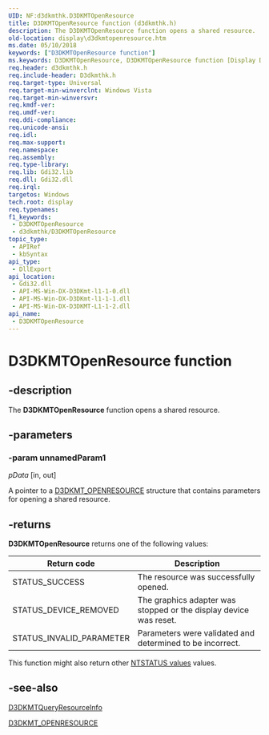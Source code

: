 ```yaml
---
UID: NF:d3dkmthk.D3DKMTOpenResource
title: D3DKMTOpenResource function (d3dkmthk.h)
description: The D3DKMTOpenResource function opens a shared resource.
old-location: display\d3dkmtopenresource.htm
ms.date: 05/10/2018
keywords: ["D3DKMTOpenResource function"]
ms.keywords: D3DKMTOpenResource, D3DKMTOpenResource function [Display Devices], OpenGL_Functions_ba035fe1-7970-45fc-a1c3-adddf285abd1.xml, d3dkmthk/D3DKMTOpenResource, display.d3dkmtopenresource
req.header: d3dkmthk.h
req.include-header: D3dkmthk.h
req.target-type: Universal
req.target-min-winverclnt: Windows Vista
req.target-min-winversvr: 
req.kmdf-ver: 
req.umdf-ver: 
req.ddi-compliance: 
req.unicode-ansi: 
req.idl: 
req.max-support: 
req.namespace: 
req.assembly: 
req.type-library: 
req.lib: Gdi32.lib
req.dll: Gdi32.dll
req.irql: 
targetos: Windows
tech.root: display
req.typenames: 
f1_keywords:
 - D3DKMTOpenResource
 - d3dkmthk/D3DKMTOpenResource
topic_type:
 - APIRef
 - kbSyntax
api_type:
 - DllExport
api_location:
 - Gdi32.dll
 - API-MS-Win-DX-D3DKmt-l1-1-0.dll
 - API-MS-Win-DX-D3DKmt-l1-1-1.dll
 - API-MS-Win-DX-D3DKMT-L1-1-2.dll
api_name:
 - D3DKMTOpenResource
---
```


# D3DKMTOpenResource function


## -description

The <b>D3DKMTOpenResource</b> function opens a shared resource.

## -parameters

### -param unnamedParam1

*pData* [in, out]

A pointer to a <a href="/windows-hardware/drivers/ddi/d3dkmthk/ns-d3dkmthk-_d3dkmt_openresource">D3DKMT_OPENRESOURCE</a> structure that contains parameters for opening a shared resource.

## -returns

<b>D3DKMTOpenResource</b> returns one of the following values:

|Return code|Description|
|--- |--- |
|STATUS_SUCCESS|The resource was successfully opened.|
|STATUS_DEVICE_REMOVED|The graphics adapter was stopped or the display device was reset.|
|STATUS_INVALID_PARAMETER|Parameters were validated and determined to be incorrect.|

This function might also return other <a href="/windows-hardware/drivers/kernel/ntstatus-values">NTSTATUS values</a> values.

## -see-also

<a href="/windows-hardware/drivers/ddi/d3dkmthk/nf-d3dkmthk-d3dkmtqueryresourceinfo">D3DKMTQueryResourceInfo</a>

<a href="/windows-hardware/drivers/ddi/d3dkmthk/ns-d3dkmthk-_d3dkmt_openresource">D3DKMT_OPENRESOURCE</a>
